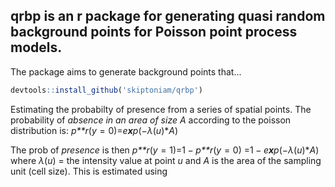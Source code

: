 qrbp is an r package for generating quasi random background points for Poisson point process models.
----------------------------------------------------------------------------------------------------

The package aims to generate background points that...

``` r
devtools::install_github('skiptoniam/qrbp')
```

Estimating the probabilty of presence from a series of spatial points. The probability of *absence in an area of size A* according to the poisson distribution is: *p**r*(*y* = 0)=*e**x**p*(−*λ*(*u*)\**A*)

The prob of *presence* is then *p**r*(*y* = 1)=1 − *p**r*(*y* = 0) =1 − *e**x**p*(−*λ*(*u*)\**A*) where *λ*(*u*) = the intensity value at point *u* and *A* is the area of the sampling unit (cell size). This is estimated using
